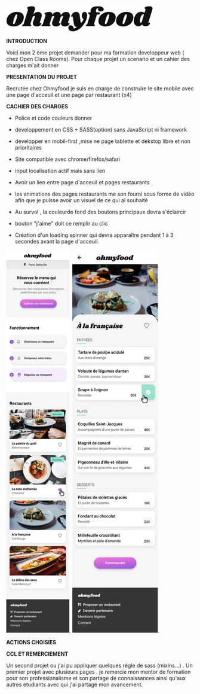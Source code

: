
![](images/ohmyfood.png)

**INTRODUCTION**

<p>Voici mon 2 ème projet demander pour ma formation developpeur web ( chez Open Class Rooms). 
Pour chaque projet un scenario et un cahier des charges m'ait donner</p>

**PRESENTATION DU PROJET**

<p>Recrutée chez Ohmyfood je suis en charge de construire le site mobile avec une page d'acceuil et une page par restaurant (x4) </p> 

**CACHIER DES CHARGES**

* Police et code couleurs donner 

* développement en CSS + SASS(option) sans JavaScript ni framework 
* developper en mobil-first ,mise ne page tablette et dekstop libre et non prioritaires
* Site compatible avec chrome/firefox/safari
* input localisation actif mais sans lien 
* Avoir un lien entre page d'acceuil et pages restaurants 
* les animations des pages restaurants me son fourni sous forme de vidéo afin que je puisse avoir un visuel de ce qui ai souhaité 

* Au survol , la couleurde fond des boutons principaux devra s'éclaircir 
* bouton "j'aime" doit ce remplir au clic 
* Création d'un loading spinner qui devra apparaître pendant 1 à 3 secondes avant la page d'acceuil.

![](images/Accueil.png). 
![](images/Menu.png).


**ACTIONS CHOISIES**

**CCL ET REMERCIEMENT**
<p>Un second projet ou j'ai pu appliquer quelques régle de sass (mixins...) . Un premier projet avec plusieurs pages .  
je remercie mon mentor de formation pour son professionalisme et son partage de connaissances ainsi qu'aux autres etudiants avec qui j'ai partagé mon avancement.  </p>